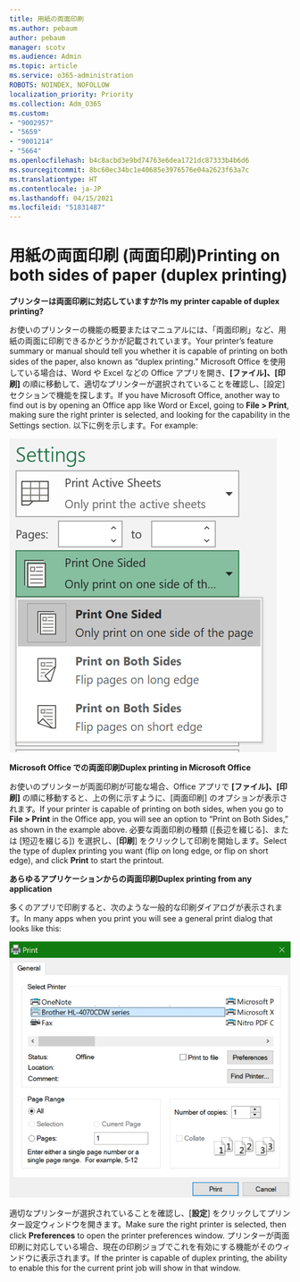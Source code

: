 ```yaml
---
title: 用紙の両面印刷
ms.author: pebaum
author: pebaum
manager: scotv
ms.audience: Admin
ms.topic: article
ms.service: o365-administration
ROBOTS: NOINDEX, NOFOLLOW
localization_priority: Priority
ms.collection: Adm_O365
ms.custom:
- "9002957"
- "5659"
- "9001214"
- "5664"
ms.openlocfilehash: b4c8acbd3e9bd74763e6dea1721dc87333b4b6d6
ms.sourcegitcommit: 8bc60ec34bc1e40685e3976576e04a2623f63a7c
ms.translationtype: HT
ms.contentlocale: ja-JP
ms.lasthandoff: 04/15/2021
ms.locfileid: "51831487"
---
```

# <a name="printing-on-both-sides-of-paper-duplex-printing"></a><span data-ttu-id="ed706-102">用紙の両面印刷 (両面印刷)</span><span class="sxs-lookup"><span data-stu-id="ed706-102">Printing on both sides of paper (duplex printing)</span></span>

<span data-ttu-id="ed706-103">**プリンターは両面印刷に対応していますか?**</span><span class="sxs-lookup"><span data-stu-id="ed706-103">**Is my printer capable of duplex printing?**</span></span>

<span data-ttu-id="ed706-104">お使いのプリンターの機能の概要またはマニュアルには、「両面印刷」など、用紙の両面に印刷できるかどうかが記載されています。</span><span class="sxs-lookup"><span data-stu-id="ed706-104">Your printer’s feature summary or manual should tell you whether it is capable of printing on both sides of the paper, also known as “duplex printing.”</span></span> <span data-ttu-id="ed706-105">Microsoft Office を使用している場合は、Word や Excel などの Office アプリを開き、**[ファイル]、[印刷]** の順に移動して、適切なプリンターが選択されていることを確認し、[設定] セクションで機能を探します。</span><span class="sxs-lookup"><span data-stu-id="ed706-105">If you have Microsoft Office, another way to find out is by opening an Office app like Word or Excel, going to **File > Print**, making sure the right printer is selected, and looking for the capability in the Settings section.</span></span> <span data-ttu-id="ed706-106">以下に例を示します。</span><span class="sxs-lookup"><span data-stu-id="ed706-106">For example:</span></span> 

![プリンターの設定](media/print-settings.png)

<span data-ttu-id="ed706-108">**Microsoft Office での両面印刷**</span><span class="sxs-lookup"><span data-stu-id="ed706-108">**Duplex printing in Microsoft Office**</span></span>

<span data-ttu-id="ed706-109">お使いのプリンターが両面印刷が可能な場合、Office アプリで **[ファイル]、[印刷]** の順に移動すると、上の例に示すように、[両面印刷] のオプションが表示されます。</span><span class="sxs-lookup"><span data-stu-id="ed706-109">If your printer is capable of printing on both sides, when you go to **File > Print** in the Office app, you will see an option to “Print on Both Sides,” as shown in the example above.</span></span>  <span data-ttu-id="ed706-110">必要な両面印刷の種類 ([長辺を綴じる]、または [短辺を綴じる]) を選択し、[**印刷**] をクリックして印刷を開始します。</span><span class="sxs-lookup"><span data-stu-id="ed706-110">Select the type of duplex printing you want (flip on long edge, or flip on short edge), and click **Print** to start the printout.</span></span>

<span data-ttu-id="ed706-111">**あらゆるアプリケーションからの両面印刷**</span><span class="sxs-lookup"><span data-stu-id="ed706-111">**Duplex printing from any application**</span></span>

<span data-ttu-id="ed706-112">多くのアプリで印刷すると、次のような一般的な印刷ダイアログが表示されます。</span><span class="sxs-lookup"><span data-stu-id="ed706-112">In many apps when you print you will see a general print dialog that looks like this:</span></span> 

![印刷ダイアログ](media/print-dialog.png)

<span data-ttu-id="ed706-114">適切なプリンターが選択されていることを確認し、[**設定**] をクリックしてプリンター設定ウィンドウを開きます。</span><span class="sxs-lookup"><span data-stu-id="ed706-114">Make sure the right printer is selected, then click **Preferences** to open the printer preferences window.</span></span> <span data-ttu-id="ed706-115">プリンターが両面印刷に対応している場合、現在の印刷ジョブでこれを有効にする機能がそのウィンドウに表示されます。</span><span class="sxs-lookup"><span data-stu-id="ed706-115">If the printer is capable of duplex printing, the ability to enable this for the current print job will show in that window.</span></span>
